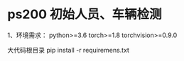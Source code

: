# ps200 初始人员、车辆检测
1、环境需求：
python>=3.6
torch>=1.8
torchvision>=0.9.0

大代码根目录 pip install -r requiremens.txt
